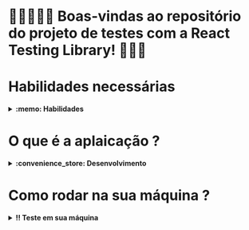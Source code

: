# 🤖🕵🏼‍♂️🎯 Boas-vindas ao repositório do projeto de testes com a React Testing Library! 🧾📝📖

<!-- # Como ficou o projeto ?

# Link da Aplicação -->

# Habilidades necessárias

<details>
  <summary><strong>:memo: Habilidades</strong></summary><br />

  Neste projeto pude:

1. **_Conteinerizar_** aplicações;
2. Criar uma conexão entre elas;
3. Orquestrar seu funcionamento.

---

Pude criar as imagens para as aplicações e configura-lá com o `docker-compose`.

Para isto, utilizei uma série de comandos do `docker` com diferentes níveis de complexidade.

Cada comando foi escrito em seu próprio arquivo, a fim de que ficasse registrado.

Para isto, fiz os seguintes passos:

1. Li o requisito e criei um arquivo chamado `commandN.dc` no diretório `docker-commands`, onde `N` é o número do requisito. Por exemplo:

    ```text
    Requisito 1: ./docker/docker-commands/command01.dc
    Requisito 2: ./docker/docker-commands/command02.dc
    Requisito 3: ./docker/docker-commands/command03.dc
    ```
2. Escrevi neste arquivo o comando do CLI *(Interface de Linha de Comando)* do Docker que resolvesse o requisito. Um exemplo de como ficou o arquivo:

    ```dc
    docker network inspect bridge
    ```
</details>

# O que é a aplaicação ?

<details>
  <summary><strong>:convenience_store: Desenvolvimento </strong></summary><br />

  _Conteinerizei_ [uma aplicação full-stack](docker/todo-app) neste repositório: um **aplicativo de tarefas**! Esta aplicação precisa ser conteinerizada para funcionar. Com isso, desenvolvi os arquivos de configuração para cada frente específica: `Front-end`, `Back-end` e, no nosso caso, para um aplicativo de `teste` que valida se as aplicações estão se comunicando.

</details>

# Como rodar na sua máquina ? 

<details>
  <summary><strong>‼️ Teste em sua máquina</strong></summary><br />

  1. Clone o repositório

  - Use o comando: `git@github.com:Matheusfull/Project-17-Back-end-docker-todo-list.git`.
  - Entre na pasta do repositório que você acabou de clonar:
    - `Project-17-Back-end-docker-todo-list`

  2. Instale as dependências

  - `npm install`.

  3. Testando os Comandos :

  - `Vá até docker/docker-commands`.
  - `Para cada comando,basta rodá-lo no terminar a fim de criar um container específico ou uma modficação`

  </details>

<!-- Olá, Tryber!
Esse é apenas um arquivo inicial para o README do seu projeto no qual você pode customizar e reutilizar todas as vezes que for executar o trybe-publisher.

Para deixá-lo com a sua cara, basta alterar o seguinte arquivo da sua máquina: ~/.student-repo-publisher/custom/_NEW_README.md

É essencial que você preencha esse documento por conta própria, ok?
Não deixe de usar nossas dicas de escrita de README de projetos, e deixe sua criatividade brilhar!
:warning: IMPORTANTE: você precisa deixar nítido:
- quais arquivos/pastas foram desenvolvidos por você; 
- quais arquivos/pastas foram desenvolvidos por outra pessoa estudante;
- quais arquivos/pastas foram desenvolvidos pela Trybe.
-->

<!--
1 - Boas vindas
2 - imagem/gif da aplicação
3 - link do deploy
4 - Habilidades necessárias para realizar o projeto
5 - O que é aquele projeto
6 - Como baixar e rodar na máquina
-->
